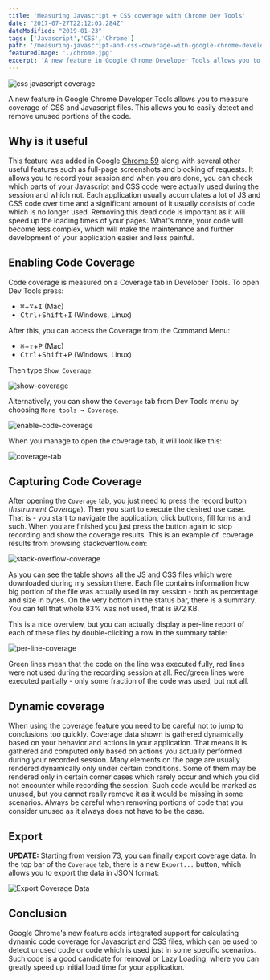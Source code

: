 ```yaml
---
title: 'Measuring Javascript + CSS coverage with Chrome Dev Tools'
date: "2017-07-27T22:12:03.284Z"
dateModified: "2019-01-23"
tags: ['Javascript','CSS','Chrome']
path: '/measuring-javascript-and-css-coverage-with-google-chrome-developer-tools'
featuredImage: './chrome.jpg'
excerpt: 'A new feature in Google Chrome Developer Tools allows you to measure coverage of CSS and Javascript files. This allows you to easily detect and remove unused portions of the code.'
---
```

![css javascript coverage](./chrome.jpg)

A new feature in Google Chrome Developer Tools allows you to measure coverage of CSS and Javascript files. This allows you to easily detect and remove unused portions of the code.

## Why is it useful

This feature was added in Google [Chrome 59](https://developers.google.com/web/updates/2017/04/devtools-release-notes) along with several other useful features such as full-page screenshots and blocking of requests. It allows you to record your session and when you are done, you can check which parts of your Javascript and CSS code were actually used during the session and which not. Each application usually accumulates a lot of JS and CSS code over time and a significant amount of it usually consists of code which is no longer used. Removing this dead code is important as it will speed up the loading times of your pages. What\'s more, your code will become less complex, which will make the maintenance and further development of your application easier and less painful.

## Enabling Code Coverage

Code coverage is measured on a Coverage tab in Developer Tools. To open Dev Tools press:
 - <kbd>⌘</kbd>+<kbd>⌥</kbd>+<kbd>I</kbd> (Mac)
 - <kbd>Ctrl</kbd>+<kbd>Shift</kbd>+<kbd>I</kbd> (Windows, Linux)
  
 After this, you can access the Coverage from the Command Menu:
 
- <kbd>⌘</kbd>+<kbd>⇧</kbd>+<kbd>P</kbd> (Mac) 
- <kbd>Ctrl</kbd>+<kbd>Shift</kbd>+<kbd>P</kbd> (Windows, Linux) 

Then type `Show Coverage`.

![show-coverage](./show-coverage.gif)

Alternatively, you can show the `Coverage` tab from Dev Tools menu by choosing `More tools → Coverage`.

![enable-code-coverage](./enable-code-coverage.png)

When you manage to open the coverage tab, it will look like this:

![coverage-tab](./coverage-tab.png)

## Capturing Code Coverage

After opening the `Coverage` tab, you just need to press the record button (*Instrument Coverage*). Then you start to execute the desired use case. That is - you start to navigate the application, click buttons, fill forms and such. When you are finished you just press the button again to stop recording and show the coverage results. This is an example of  coverage results from browsing stackoverflow.com:

![stack-overflow-coverage](./stack-overflow-coverage.png)

As you can see the table shows all the JS and CSS files which were downloaded during my session there. Each file contains information how big portion of the file was actually used in my session - both as percentage and size in bytes. On the very bottom in the status bar, there is a summary. You can tell that whole 83% was not used, that is 972 KB.

This is a nice overview, but you can actually display a per-line report of each of these files by double-clicking a row in the summary table:

![per-line-coverage](./per-line-coverage.png)

Green lines mean that the code on the line was executed fully, red lines were not used during the recording session at all. Red/green lines were executed partially - only some fraction of the code was used, but not all.

## Dynamic coverage

When using the coverage feature you need to be careful not to jump to conclusions too quickly. Coverage data shown is gathered dynamically based on your behavior and actions in your application. That means it is gathered and computed only based on actions you actually performed during your recorded session. Many elements on the page are usually rendered dynamically only under certain conditions. Some of them may be rendered only in certain corner cases which rarely occur and which you did not encounter while recording the session. Such code would be marked as unused, but you cannot really remove it as it would be missing in some scenarios. Always be careful when removing portions of code that you consider unused as it always does not have to be the case.

## Export
**UPDATE:** Starting from version 73, you can finally export coverage data. In the top bar of the `Coverage` tab, there is a new `Export...` button, which allows you to export the data in JSON format:

![Export Coverage Data](./coverage-export.png)

## Conclusion

Google Chrome\'s new feature adds integrated support for calculating dynamic code coverage for Javascript and CSS files, which can be used to detect unused code or code which is used just in some specific scenarios. Such code is a good candidate for removal or Lazy Loading, where you can greatly speed up initial load time for your application.
